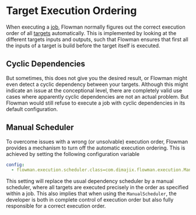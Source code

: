 # Target Execution Ordering

When executing a [job](../spec/job/index.md), Flowman normally figures out the correct execution order of all
[targets](../spec/target/index.md) automatically. This is implemented by looking at the different targets inputs
and outputs, such that Flowman ensures that first all the inputs of a target is build before the target itself is
executed.


## Cyclic Dependencies
But sometimes, this does not give you the desired result, or Flowman might even detect a cyclic dependency between 
your targets. Although this might indicate an issue at the conceptional level, there are completely valid use cases
where apparently cyclic dependencies are not an actual problem. But Flowman would still refuse to execute a job with
cyclic dependencies in its default configuration.


## Manual Scheduler
To overcome issues with a wrong (or unsolvable) execution order, Flowman provides a mechanism to turn off the automatic
execution ordering. This is achieved by setting the following configuration variable

```yaml
config:
  - flowman.execution.scheduler.class=com.dimajix.flowman.execution.ManualScheduler
```

This setting will replace the usual dependency scheduler by a manual scheduler, where all targets are executed precisely
in the order as specified within a job. This also implies that when using the `ManualScheduler`, the developer is both
in complete control of execution order but also fully responsible for a correct execution order.
